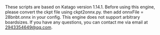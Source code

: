 These scripts are based on Katago version 1.14.1.
Before using this engine, please convert the ckpt file using ckpt2onnx.py. 
then add onnxFile = 28bnbt.onnx in your config.
This engine does not support arbitrary boardsizes.
If you have any questions, you can contact me via email at 2943354649@qq.com.
